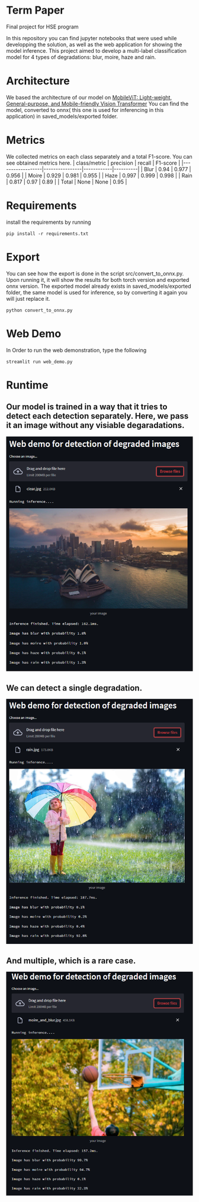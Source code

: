 # Term Paper
Final project for HSE program

In this repository you can find jupyter notebooks that were used while developping the solution, as well as the web application for showing the model inference.
This project aimed to develop a multi-label classification model for 4 types of degradations: blur, moire, haze and rain.

# Architecture

We based the architecture of our model on [MobileViT: Light-weight, General-purpose, and Mobile-friendly Vision Transformer](https://arxiv.org/abs/2110.02178)
You can find the model, converted to onnx( this one is used for inferencing in this application) in saved_models/exported folder.

# Metrics

We collected metrics on each class separately and a total F1-score. You can see obtained metrics here.
| class/metric     | precision      | recall     | F1-score |
|------------------|----------------|------------|----------|
| Blur             | 0.94           | 0.977      | 0.956    |
| Moire            | 0.929          | 0.981      | 0.955    |
| Haze             | 0.997          | 0.999      | 0.998    |
| Rain             | 0.817          | 0.97       | 0.89     |
| Total            | None           | None       | 0.95     |

# Requirements
install the requirements by running 
```code
pip install -r requirements.txt
```

# Export
You can see how the export is done in the script src/convert_to_onnx.py. Upon running it, it will show the results for both torch version and exported onnx version.
The exported model already exists in saved_models/exported folder, the same model is used for inference, so by converting it again you will just replace it.
```code
python convert_to_onnx.py
```

# Web Demo
In Order to run the web demonstration, type the following
```code
streamlit run web_demo.py
```
# Runtime
## Our model is trained in a way that it tries to detect each detection separately. Here, we pass it an image without any visiable degaradations.
![Example of the inferece with a clear image](readme_data/demo_runtime_clear.png)
## We can detect a single degradation.
![Example of the inferece with an image, that has rain](readme_data/demo_runtime.png)
## And multiple, which is a rare case.
![Example of the inferece with an image, that has both blur and moire on it](readme_data/demo_runtime_2.png)

